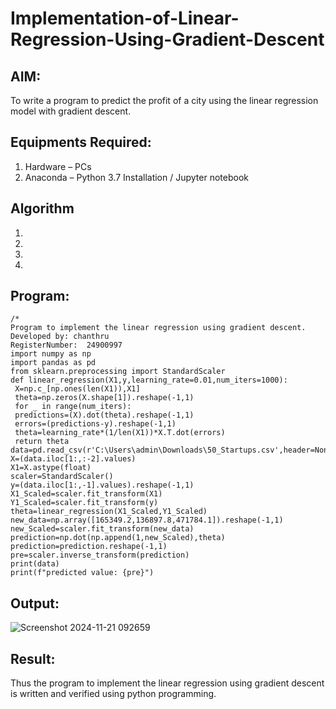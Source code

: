 # Implementation-of-Linear-Regression-Using-Gradient-Descent

## AIM:
To write a program to predict the profit of a city using the linear regression model with gradient descent.

## Equipments Required:
1. Hardware – PCs
2. Anaconda – Python 3.7 Installation / Jupyter notebook

## Algorithm
1. 
2. 
3. 
4. 

## Program:
```
/*
Program to implement the linear regression using gradient descent.
Developed by: chanthru
RegisterNumber:  24900997
import numpy as np
import pandas as pd
from sklearn.preprocessing import StandardScaler
def linear_regression(X1,y,learning_rate=0.01,num_iters=1000):
 X=np.c_[np.ones(len(X1)),X1]
 theta=np.zeros(X.shape[1]).reshape(-1,1)
 for _ in range(num_iters):
 predictions=(X).dot(theta).reshape(-1,1)
 errors=(predictions-y).reshape(-1,1)
 theta=learning_rate*(1/len(X1))*X.T.dot(errors)
 return theta
data=pd.read_csv(r'C:\Users\admin\Downloads\50_Startups.csv',header=None)
X=(data.iloc[1:,:-2].values)
X1=X.astype(float)
scaler=StandardScaler()
y=(data.iloc[1:,-1].values).reshape(-1,1)
X1_Scaled=scaler.fit_transform(X1)
Y1_Scaled=scaler.fit_transform(y)
theta=linear_regression(X1_Scaled,Y1_Scaled)
new_data=np.array([165349.2,136897.8,471784.1]).reshape(-1,1)
new_Scaled=scaler.fit_transform(new_data)
prediction=np.dot(np.append(1,new_Scaled),theta)
prediction=prediction.reshape(-1,1)
pre=scaler.inverse_transform(prediction)
print(data)
print(f"predicted value: {pre}")
```
## Output:
![Screenshot 2024-11-21 092659](https://github.com/user-attachments/assets/654c1adf-17bb-4e65-a8ce-68bfca2a1abb)



## Result:
Thus the program to implement the linear regression using gradient descent is written and verified using python programming.
